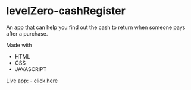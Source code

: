 # levelZero-cashRegister
An app that can help you find out the cash to return when someone pays after a purchase.

Made with
 - HTML
 - CSS
 - JAVASCRIPT

Live app: - [click here](https://cash-register-neog.netlify.app/)
